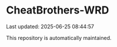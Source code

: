 # CheatBrothers-WRD

Last updated: 2025-06-25 08:44:57

This repository is automatically maintained.
